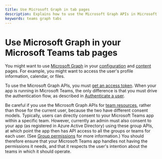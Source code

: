 ```yaml
---
title: Use Microsoft Graph in tab pages
description: Explains how to use the Microsoft Graph APIs in Microsoft Teams tab pages
keywords: teams graph tabs
---
```


# Use Microsoft Graph in your Microsoft Teams tab pages

You might want to use [Microsoft Graph](https://developer.microsoft.com/en-us/graph/) in your [configuration](~/concepts/tabs/tabs-configuration) and [content](~/concepts/tabs/tabs-content) pages. For example, you might want to access the user's profile information, calendar, or files.

To use the Microsoft Graph APIs, you must [get an access token](https://developer.microsoft.com/en-us/graph/docs/concepts/auth_overview).  When your app is running in Microsoft Teams, the only difference is that you must drive the authentication flow, as described in [Authenticate a user](~/concepts/authentication).

Be careful if you use the Microsoft Graph APIs for [team resources](https://developer.microsoft.com/en-us/graph/docs/api-reference/beta/resources/group), rather than those for the current user, because the two have different consent models. Typically, users can directly consent to your Microsoft Teams app within a specific team. However, currently an admin must also consent to your app (as registered in Azure Active Directory) using these group APIs, at which point the app then has API access to all the groups or teams for each user. (See [Group permissions](https://developer.microsoft.com/en-us/graph/docs/concepts/permissions_reference#group-permissions) for more information.) You should therefore ensure that your Microsoft Teams app handles not having the permissions it needs, and that it respects the user's intention about the teams in which it should operate.
